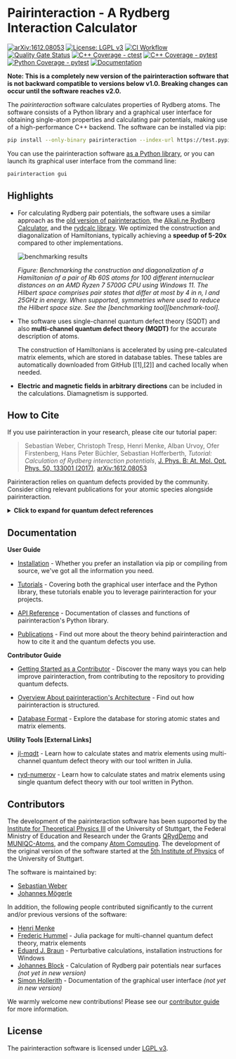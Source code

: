 # Pairinteraction - A Rydberg Interaction Calculator

[![arXiv:1612.08053][arXiv-svg]][arXiv-link]
[![License: LGPL v3][license-lgpl-svg]][license-lgpl-link]
[![CI Workflow][gh-workflow-svg]][gh-workflow-link]
[![Quality Gate Status][sonarcloud-svg]][sonarcloud-link]
[![C++ Coverage - ctest][coverage-cpp-ctest-svg]][coverage-cpp-ctest-link]
[![C++ Coverage - pytest][coverage-cpp-pytest-svg]][coverage-cpp-pytest-link]
[![Python Coverage - pytest][coverage-python-pytest-svg]][coverage-python-pytest-link]
[![Documentation][docs-svg]][docs-link]

[arXiv-svg]: https://img.shields.io/badge/arXiv-1612.08053-b31b1b.svg?style=flat
[arXiv-link]: https://arxiv.org/abs/1612.08053
[license-lgpl-svg]: https://img.shields.io/badge/License-LGPL_v3-blue.svg?style=flat
[license-lgpl-link]: https://www.gnu.org/licenses/lgpl-3.0.html
[pypi-svg]: https://img.shields.io/pypi/v/pairinteraction.svg?style=flat
[pypi-link]: https://pypi.org/project/pairinteraction/
[gh-workflow-svg]: https://github.com/pairinteraction/pairinteraction/actions/workflows/python-wheel.yml/badge.svg
[gh-workflow-link]: https://github.com/pairinteraction/pairinteraction/actions/workflows/python-wheel.yml
[sonarcloud-svg]: https://sonarcloud.io/api/project_badges/measure?project=pairinteraction_pairinteraction&metric=alert_status
[sonarcloud-link]: https://sonarcloud.io/dashboard?id=pairinteraction_pairinteraction
[coverage-cpp-ctest-svg]: https://img.shields.io/badge/C%2B%2B_coverage-ctest-blue.svg?style=flat
[coverage-cpp-ctest-link]: https://www.pairinteraction.org/pairinteraction/coverage/cpp-ctest/html/index.html
[coverage-cpp-pytest-svg]: https://img.shields.io/badge/C%2B%2B_coverage-pytest-blue.svg?style=flat
[coverage-cpp-pytest-link]: https://www.pairinteraction.org/pairinteraction/coverage/cpp-pytest/html/index.html
[coverage-python-pytest-svg]: https://img.shields.io/badge/Python_coverage-pytest-blue.svg?style=flat
[coverage-python-pytest-link]: https://www.pairinteraction.org/pairinteraction/coverage/python-pytest/html/index.html
[docs-svg]: https://img.shields.io/badge/Documentation-pairinteraction.org-blue.svg?style=flat
[docs-link]: https://www.pairinteraction.org/pairinteraction/sphinx/html/


**Note: This is a completely new version of the pairinteraction software that is not backward compatible to versions below v1.0. Breaking changes can occur until the software reaches v2.0.**

The *pairinteraction* software calculates properties of Rydberg atoms. The software consists of a Python library and a graphical user interface for obtaining single-atom properties and calculating pair potentials, making use of a high-performance C++ backend. The software can be installed via pip:

```bash
pip install --only-binary pairinteraction --index-url https://test.pypi.org/simple/ --extra-index-url https://pypi.org/simple/ pairinteraction
```

You can use the pairinteraction software [as a Python library][tutorial-link], or you can launch its graphical user interface from the command line:

```bash
pairinteraction gui
```

[tutorial-link]: https://www.pairinteraction.org/pairinteraction/sphinx/html/tutorials/tutorials.html

## Highlights

* For calculating Rydberg pair potentials, the software uses a similar approach as the [old version of pairinteraction](https://github.com/pairinteraction/pairinteraction/tree/v0.9.10), the [Alkali.ne Rydberg Calculator](https://github.com/nikolasibalic/ARC-Alkali-Rydberg-Calculator), and the [rydcalc library](https://github.com/ThompsonLabPrinceton/rydcalc). We optimized the construction and diagonalization of Hamiltonians, typically achieving a **speedup of 5-20x** compared to other implementations.

  ![benchmarking results][benchmark-results-link]

  *Figure: Benchmarking the construction and diagonalization of a Hamiltonian of a pair of Rb 60S atoms for 100 different internuclear distances on an AMD Ryzen 7 5700G CPU using Windows 11. The Hilbert space comprises pair states that differ at most by 4 in n, l and 25GHz in energy. When supported, symmetries where used to reduce the Hilbert space size. See the [benchmarking tool][benchmark-tool].*

* The software uses single-channel quantum defect theory (SQDT) and also **multi-channel quantum defect theory (MQDT)** for the accurate description of atoms.

  The construction of Hamiltonians is accelerated by using pre-calculated matrix elements, which are stored in database tables. These tables are automatically downloaded from GitHub \[[1],[2]\] and cached locally when needed.

* **Electric and magnetic fields in arbitrary directions** can be included in the calculations. Diamagnetism is supported.

[benchmark-results-link]: https://github.com/pairinteraction/pairinteraction/raw/master/data/benchmarking_results/0845d67063_1.4.2-cp313-win_amd-ryzen-7-5700g-with-radeon-graphics_reps4.png

## How to Cite

If you use pairinteraction in your research, please cite our tutorial paper:

> Sebastian Weber, Christoph Tresp, Henri Menke, Alban Urvoy, Ofer Firstenberg, Hans Peter Büchler, Sebastian Hofferberth, *Tutorial: Calculation of Rydberg interaction potentials*, [J. Phys. B: At. Mol. Opt. Phys. 50, 133001 (2017)][journal-link], [arXiv:1612.08053][arXiv-link]

Pairinteraction relies on quantum defects provided by the community. Consider citing relevant publications for your atomic species alongside pairinteraction.

<p><details>
<summary><b>Click to expand for quantum defect references</b></summary>

| Element | Model                 | Identifier     | References                                                                                                                                                   |
|---------|-----------------------|----------------|--------------------------------------------------------------------------------------------------------------------------------------------------------------|
| H       | SQDT                  | `H`            | Schrödinger equation for hydrogen                                                                                                                            |
| Li      | SQDT                  | `Li`           | [10.1017/CBO9780511524530] (1994)<br>[10.1103/PhysRevA.34.2889] (1986)                                                                                       |
| Na      | SQDT                  | `Na`           | [10.1088/0953-4075/30/10/009] (1997)<br>[10.1070/QE1995v025n09ABEH000501] (1995)<br>[10.1103/PhysRevA.45.4720] (1992)                                        |
| K       | SQDT                  | `K`            | [10.1088/0031-8949/27/4/012] (1983)<br>[10.1016/0030-4018(81)90225-X] (1981)                                                                                 |
| Rb      | SQDT                  | `Rb`           | [10.1103/PhysRevA.83.052515] (2011)<br>[10.1103/PhysRevA.74.054502] (2006)<br>[10.1103/PhysRevA.74.062712] (2006)<br>[10.1103/PhysRevA.67.052502] (2003)     |
| Cs      | SQDT                  | `Cs`           | [10.1103/PhysRevA.93.013424] (2016)<br>[10.1103/PhysRevA.35.4650] (1987)<br>[10.1103/PhysRevA.26.2733] (1982)                                                |
| Sr88    | SQDT, singlet sector  | `Sr88_singlet` | [10.1103/PhysRevA.108.022815] (2023)<br>[10.17169/refubium-34581] (2022)                                                                                     |
| Sr88    | SQDT, triplet sector  | `Sr88_triplet` | [10.1016/j.cpc.2020.107814] (2021)                                                                                                                           |
| Sr87    | MQDT                  | `Sr87_mqdt`    | [10.1088/1361-6455/ab4c22] (2019)                                                                                                                            |
| Sr88    | MQDT                  | `Sr88_mqdt`    | [10.1088/1361-6455/ab4c22] (2019)                                                                                                                            |
| Yb171   | MQDT                  | `Yb171_mqdt`   | [10.48550/arXiv.2406.01482] (2024)                                                                                                                           |
| Yb173   | MQDT                  | `Yb173_mqdt`   | MQDT model formulated by us                                                                                                                                  |
| Yb174   | MQDT                  | `Yb174_mqdt`   | [10.48550/arXiv.2406.01482] (2024)                                                                                                                           |

The identifier can be used to specify an atomic species in the pairinteraction software.

</details></p>

[journal-link]: https://doi.org/10.1088/1361-6455/aa743a
[10.1103/PhysRevA.34.2889]: https://doi.org/10.1103/PhysRevA.34.2889
[10.1017/CBO9780511524530]: https://doi.org/10.1017/CBO9780511524530
[10.1103/PhysRevA.45.4720]: https://doi.org/10.1103/PhysRevA.45.4720
[10.1070/QE1995v025n09ABEH000501]: https://doi.org/10.1070/QE1995v025n09ABEH000501
[10.1088/0953-4075/30/10/009]: https://doi.org/10.1088/0953-4075/30/10/009
[10.1088/0031-8949/27/4/012]: https://doi.org/10.1088/0031-8949/27/4/012
[10.1016/0030-4018(81)90225-X]: https://doi.org/10.1016/0030-4018(81)90225-X
[10.1103/PhysRevA.83.052515]: https://doi.org/10.1103/PhysRevA.83.052515
[10.1103/PhysRevA.67.052502]: https://doi.org/10.1103/PhysRevA.67.052502
[10.1103/PhysRevA.74.054502]: https://doi.org/10.1103/PhysRevA.74.054502
[10.1103/PhysRevA.74.062712]: https://doi.org/10.1103/PhysRevA.74.062712
[10.1103/PhysRevA.93.013424]: https://doi.org/10.1103/PhysRevA.93.013424
[10.1103/PhysRevA.26.2733]: https://doi.org/10.1103/PhysRevA.26.2733
[10.1103/PhysRevA.35.4650]: https://doi.org/10.1103/PhysRevA.35.4650
[10.1103/PhysRevA.108.022815]: https://doi.org/10.1103/PhysRevA.108.022815
[10.17169/refubium-34581]: https://doi.org/10.17169/refubium-34581
[10.1016/j.cpc.2020.107814]: https://doi.org/10.1016/j.cpc.2020.107814
[10.1088/1361-6455/ab4c22]: https://doi.org/10.1088/1361-6455/ab4c22
[10.48550/arXiv.2406.01482]: https://doi.org/10.48550/arXiv.2406.01482

## Documentation

**User Guide**

- [Installation] - Whether you prefer an installation via pip or compiling from source, we've got all the information you need.

- [Tutorials] - Covering both the graphical user interface and the Python library,
these tutorials enable you to leverage pairinteraction for your projects.

- [API Reference] - Documentation of classes and functions of pairinteraction's Python library.

- [Publications] - Find out more about the theory behind pairinteraction and how to cite it and the quantum defects you use.

**Contributor Guide**

- [Getting Started as a Contributor] - Discover the many ways you can help improve pairinteraction, from contributing to the repository to providing quantum defects.

- [Overview About pairinteraction's Architecture] - Find out how pairinteraction is structured.

- [Database Format] - Explore the database for storing atomic states and matrix elements.

**Utility Tools [External Links]**

- [jl-mqdt] - Learn how to calculate states and matrix elements using multi-channel quantum defect theory with our tool written in Julia.

- [ryd-numerov] - Learn how to calculate states and matrix elements using single quantum defect theory with our tool written in Python.

[Installation]: https://www.pairinteraction.org/pairinteraction/sphinx/html/installation/installation.html
[Tutorials]: https://www.pairinteraction.org/pairinteraction/sphinx/html/tutorials/tutorials.html
[API Reference]: https://www.pairinteraction.org/pairinteraction/sphinx/html/api_reference.html
[Publications]: https://www.pairinteraction.org/pairinteraction/sphinx/html/publications/publications.html
[Getting Started as a Contributor]: https://www.pairinteraction.org/pairinteraction/sphinx/html/contribute/getting_started.html
[Overview About pairinteraction's Architecture]: https://www.pairinteraction.org/pairinteraction/sphinx/html/contribute/architecture.html
[Database Format]: https://www.pairinteraction.org/pairinteraction/sphinx/html/contribute/database.html
[jl-mqdt]: https://github.com/pairinteraction/jl-mqdt/
[ryd-numerov]: https://github.com/pairinteraction/ryd-numerov/


## Contributors

The development of the pairinteraction software has been supported by the [Institute for Theoretical Physics III] of the University of Stuttgart, the Federal Ministry of Education and Research under the Grants [QRydDemo] and [MUNIQC-Atoms], and the company [Atom Computing]. The development of the original version of the software started at the [5th Institute of Physics] of the University of Stuttgart.

The software is maintained by:
* [Sebastian Weber]
* [Johannes Mögerle]

In addition, the following people contributed significantly to the current and/or previous versions of the software:
* [Henri Menke]
* [Frederic Hummel] - Julia package for multi-channel quantum defect theory, matrix elements
* [Eduard J. Braun] - Perturbative calculations, installation instructions for Windows
* [Johannes Block] - Calculation of Rydberg pair potentials near surfaces *(not yet in new version)*
* [Simon Hollerith] - Documentation of the graphical user interface *(not yet in new version)*

We warmly welcome new contributions! Please see our [contributor guide][contributor-link] for more information.

[Institute for Theoretical Physics III]: https://www.itp3.uni-stuttgart.de/
[QRydDemo]: https://www.quantentechnologien.de/forschung/foerderung/quantenprozessoren-und-technologien-fuer-quantencomputer/qryddemo.html
[MUNIQC-Atoms]: https://www.quantentechnologien.de/forschung/foerderung/quantencomputer-demonstrationsaufbauten/muniqc-atoms.html
[Atom Computing]: https://atom-computing.com/
[5th Institute of Physics]: https://www.pi5.uni-stuttgart.de/
[Sebastian Weber]: https://github.com/seweber
[Johannes Mögerle]: https://github.com/johannes-moegerle
[Henri Menke]: https://github.com/hmenke
[Frederic Hummel]: https://github.com/frederic-atom
[Eduard J. Braun]: https://github.com/EduardJBraun
[Johannes Block]: https://github.com/johblock
[Simon Hollerith]: https://github.com/SimonHollerith
[contributor-link]: https://www.pairinteraction.org/pairinteraction/sphinx/html/contribute/getting_started.html

## License

The pairinteraction software is licensed under [LGPL v3][license-lgpl-link].
